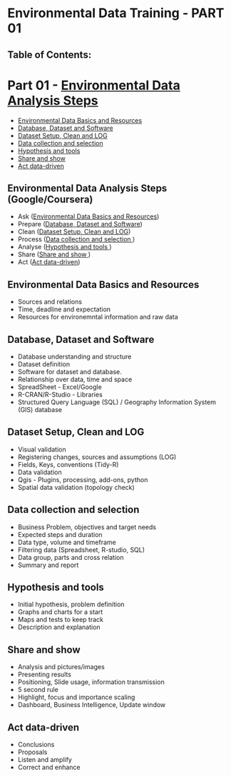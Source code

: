# Environmental Data Training - PART 01

## Table of Contents:

# Part 01 - [Environmental Data Analysis Steps](#environmental-data-analysis-steps-googlecoursera)
- [Environmental Data Basics and Resources](#environmental-data-basics-and-resources)
- [Database, Dataset and Software](#database-dataset-and-software)
- [Dataset Setup, Clean and LOG](#dataset-setup-clean-and-log)
- [Data collection and selection ](#data-collection-and-selection)
- [Hypothesis and tools ](#hypothesis-and-tools)
- [Share and show ](#share-and-show)
- [Act data-driven](#act-data-driven)


## Environmental Data Analysis Steps (Google/Coursera)
- Ask ([Environmental Data Basics and Resources](#environmental-data-basics-and-resources))
- Prepare ([Database, Dataset and Software](#database-dataset-and-software))
- Clean ([Dataset Setup, Clean and LOG](#dataset-setup-clean-and-log))
- Process ([Data collection and selection ](#data-collection-and-selection))
- Analyse ([Hypothesis and tools ](#hypothesis-and-tools))
- Share ([Share and show ](#share-and-show))
- Act ([Act data-driven](#act-data-driven))

## Environmental Data Basics and Resources
- Sources and relations
- Time, deadline and expectation
- Resources for environemntal information and raw data

## Database, Dataset and Software
- Database understanding and structure
- Dataset definition
- Software for dataset and database.
- Relationship over data, time and space
- SpreadSheet - Excel/Google
- R-CRAN/R-Studio - Libraries
- Structured Query Language (SQL) / Geography Information System (GIS) database

## Dataset Setup, Clean and LOG
- Visual validation
- Registering changes, sources and assumptions (LOG)
- Fields, Keys, conventions (Tidy-R)
- Data validation
- Qgis - Plugins, processing, add-ons, python
- Spatial data validation (topology check)

## Data collection and selection
- Business Problem, objectives and target needs
- Expected steps and duration
- Data type, volume and timeframe
- Filtering data (Spreadsheet, R-studio, SQL)
- Data group, parts and cross relation
- Summary and report
## Hypothesis and tools
- Initial hypothesis, problem definition
- Graphs and charts for a start
- Maps and tests to keep track
- Description and explanation
## Share and show
- Analysis and pictures/images
- Presenting results
- Positioning, Slide usage, information transmission
- 5 second rule
- Highlight, focus and importance scaling
- Dashboard, Business Intelligence, Update window

## Act data-driven
- Conclusions
- Proposals
- Listen and amplify
- Correct and enhance 
